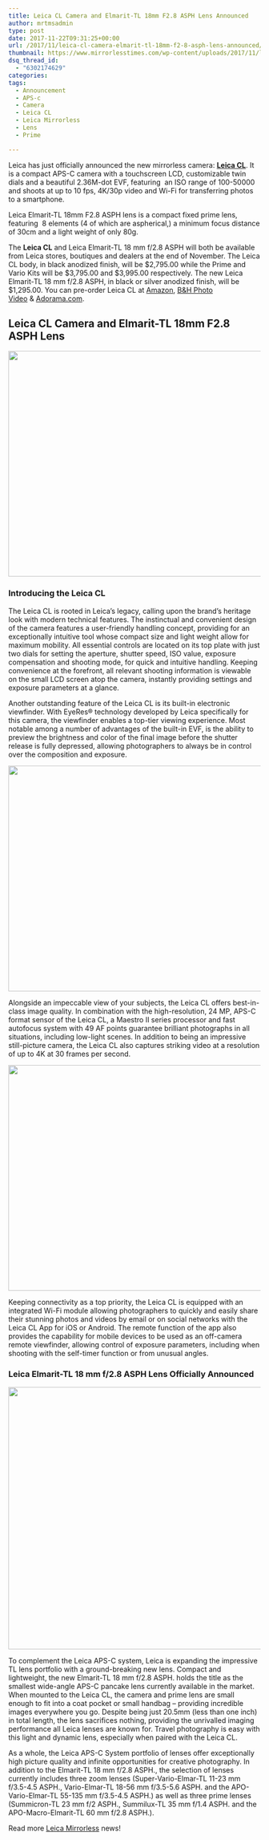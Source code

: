 ```yaml
---
title: Leica CL Camera and Elmarit-TL 18mm F2.8 ASPH Lens Announced
author: mrtmsadmin
type: post
date: 2017-11-22T09:31:25+00:00
url: /2017/11/leica-cl-camera-elmarit-tl-18mm-f2-8-asph-lens-announced/
thumbnail: https://www.mirrorlesstimes.com/wp-content/uploads/2017/11/leica-cl.jpg
dsq_thread_id:
  - "6302174629"
categories:
tags:
  - Announcement
  - APS-c
  - Camera
  - Leica CL
  - Leica Mirrorless
  - Lens
  - Prime

---
```

Leica has just officially announced the new mirrorless camera: [**Leica CL**][1]. It is a compact APS-C camera with a touchscreen LCD, customizable twin dials and a beautiful 2.36M-dot EVF, featuring  an ISO range of 100-50000 and shoots at up to 10 fps, 4K/30p video and Wi-Fi for transferring photos to a smartphone.

Leica Elmarit-TL 18mm F2.8 ASPH lens is a compact fixed prime lens, featuring  8 elements (4 of which are aspherical,) a minimum focus distance of 30cm and a light weight of only 80g.

<p class="p1">
  The <strong>Leica CL</strong> and Leica Elmarit-TL 18 mm f/2.8 ASPH will both be available from Leica stores, boutiques and dealers at the end of November. The Leica CL body, in black anodized finish, will be $2,795.00 while the Prime and Vario Kits will be $3,795.00 and $3,995.00 respectively. The new Leica Elmarit-TL 18 mm f/2.8 ASPH, in black or silver anodized finish, will be $1,295.00. <span class="s1">You can pre-order Leica CL at <a href="http://amzn.to/2zWLFOy" target="_blank" rel="noopener">Amazon</a>, <a href="https://www.bhphotovideo.com/c/search?InitialSearch=yes&N=0&Ntt=leica+cl&Top+Nav-Search=&BI=20175&KBID=14249">B&H Photo Video</a> & <a href="http://adorama.evyy.net/c/63923/51926/1036?u=https%3A%2F%2Fwww.adorama.com%2Fl%2F%3Fsearchinfo%3Dleica%C2%A0cl">Adorama.com</a>. </span><!--more-->
</p>

## Leica CL Camera and Elmarit-TL 18mm F2.8 ASPH Lens

[<img class="aligncenter size-full wp-image-1448" src="https://i2.wp.com/www.mirrorlesstimes.com/wp-content/uploads/2017/11/leica-cl.jpg?resize=600%2C450&#038;ssl=1" alt="" width="600" height="450" srcset="https://i2.wp.com/www.mirrorlesstimes.com/wp-content/uploads/2017/11/leica-cl.jpg?w=1199&ssl=1 1199w, https://i2.wp.com/www.mirrorlesstimes.com/wp-content/uploads/2017/11/leica-cl.jpg?resize=400%2C300&ssl=1 400w, https://i2.wp.com/www.mirrorlesstimes.com/wp-content/uploads/2017/11/leica-cl.jpg?resize=768%2C576&ssl=1 768w, https://i2.wp.com/www.mirrorlesstimes.com/wp-content/uploads/2017/11/leica-cl.jpg?resize=970%2C728&ssl=1 970w" sizes="(max-width: 600px) 100vw, 600px" data-recalc-dims="1" />][2]

### Introducing the Leica CL

The Leica CL is rooted in Leica’s legacy, calling upon the brand’s heritage look with modern technical features. The instinctual and convenient design of the camera features a user-friendly handling concept, providing for an exceptionally intuitive tool whose compact size and light weight allow for maximum mobility. All essential controls are located on its top plate with just two dials for setting the aperture, shutter speed, ISO value, exposure compensation and shooting mode, for quick and intuitive handling. Keeping convenience at the forefront, all relevant shooting information is viewable on the small LCD screen atop the camera, instantly providing settings and exposure parameters at a glance.

Another outstanding feature of the Leica CL is its built-in electronic viewfinder. With EyeRes® technology developed by Leica specifically for this camera, the viewfinder enables a top-tier viewing experience. Most notable among a number of advantages of the built-in EVF, is the ability to preview the brightness and color of the final image before the shutter release is fully depressed, allowing photographers to always be in control over the composition and exposure.

[<img class="aligncenter size-full wp-image-1445" src="https://i0.wp.com/www.mirrorlesstimes.com/wp-content/uploads/2017/11/leica-cl-top.jpg?resize=600%2C450&#038;ssl=1" alt="" width="600" height="450" srcset="https://i0.wp.com/www.mirrorlesstimes.com/wp-content/uploads/2017/11/leica-cl-top.jpg?w=1200&ssl=1 1200w, https://i0.wp.com/www.mirrorlesstimes.com/wp-content/uploads/2017/11/leica-cl-top.jpg?resize=400%2C300&ssl=1 400w, https://i0.wp.com/www.mirrorlesstimes.com/wp-content/uploads/2017/11/leica-cl-top.jpg?resize=768%2C576&ssl=1 768w, https://i0.wp.com/www.mirrorlesstimes.com/wp-content/uploads/2017/11/leica-cl-top.jpg?resize=970%2C728&ssl=1 970w" sizes="(max-width: 600px) 100vw, 600px" data-recalc-dims="1" />][3]

Alongside an impeccable view of your subjects, the Leica CL offers best-in-class image quality. In combination with the high-resolution, 24 MP, APS-C format sensor of the Leica CL, a Maestro II series processor and fast autofocus system with 49 AF points guarantee brilliant photographs in all situations, including low-light scenes. In addition to being an impressive still-picture camera, the Leica CL also captures striking video at a resolution of up to 4K at 30 frames per second.

[<img class="aligncenter size-full wp-image-1447" src="https://i1.wp.com/www.mirrorlesstimes.com/wp-content/uploads/2017/11/leica-cl-back.jpg?resize=600%2C450&#038;ssl=1" alt="" width="600" height="450" srcset="https://i1.wp.com/www.mirrorlesstimes.com/wp-content/uploads/2017/11/leica-cl-back.jpg?w=1200&ssl=1 1200w, https://i1.wp.com/www.mirrorlesstimes.com/wp-content/uploads/2017/11/leica-cl-back.jpg?resize=400%2C300&ssl=1 400w, https://i1.wp.com/www.mirrorlesstimes.com/wp-content/uploads/2017/11/leica-cl-back.jpg?resize=768%2C576&ssl=1 768w, https://i1.wp.com/www.mirrorlesstimes.com/wp-content/uploads/2017/11/leica-cl-back.jpg?resize=970%2C728&ssl=1 970w" sizes="(max-width: 600px) 100vw, 600px" data-recalc-dims="1" />][4]

Keeping connectivity as a top priority, the Leica CL is equipped with an integrated Wi-Fi module allowing photographers to quickly and easily share their stunning photos and videos by email or on social networks with the Leica CL App for iOS or Android. The remote function of the app also provides the capability for mobile devices to be used as an off-camera remote viewfinder, allowing control of exposure parameters, including when shooting with the self-timer function or from unusual angles.

### Leica Elmarit-TL 18 mm f/2.8 ASPH Lens Officially Announced

[<img class="aligncenter size-full wp-image-1444" src="https://i2.wp.com/www.mirrorlesstimes.com/wp-content/uploads/2017/11/leica-elmarit-tl-18-mm-f-2-8-asph-lens.jpg?resize=600%2C523&#038;ssl=1" alt="" width="600" height="523" srcset="https://i2.wp.com/www.mirrorlesstimes.com/wp-content/uploads/2017/11/leica-elmarit-tl-18-mm-f-2-8-asph-lens.jpg?w=1000&ssl=1 1000w, https://i2.wp.com/www.mirrorlesstimes.com/wp-content/uploads/2017/11/leica-elmarit-tl-18-mm-f-2-8-asph-lens.jpg?resize=344%2C300&ssl=1 344w, https://i2.wp.com/www.mirrorlesstimes.com/wp-content/uploads/2017/11/leica-elmarit-tl-18-mm-f-2-8-asph-lens.jpg?resize=768%2C669&ssl=1 768w, https://i2.wp.com/www.mirrorlesstimes.com/wp-content/uploads/2017/11/leica-elmarit-tl-18-mm-f-2-8-asph-lens.jpg?resize=970%2C845&ssl=1 970w" sizes="(max-width: 600px) 100vw, 600px" data-recalc-dims="1" />][5]

To complement the Leica APS-C system, Leica is expanding the impressive TL lens portfolio with a ground-breaking new lens. Compact and lightweight, the new Elmarit-TL 18 mm f/2.8 ASPH. holds the title as the smallest wide-angle APS-C pancake lens currently available in the market. When mounted to the Leica CL, the camera and prime lens are small enough to fit into a coat pocket or small handbag – providing incredible images everywhere you go. Despite being just 20.5mm (less than one inch) in total length, the lens sacrifices nothing, providing the unrivalled imaging performance all Leica lenses are known for. Travel photography is easy with this light and dynamic lens, especially when paired with the Leica CL.

As a whole, the Leica APS-C System portfolio of lenses offer exceptionally high picture quality and infinite opportunities for creative photography. In addition to the Elmarit-TL 18 mm f/2.8 ASPH., the selection of lenses currently includes three zoom lenses (Super-Vario-Elmar-TL 11-23 mm f/3.5-4.5 ASPH., Vario-Elmar-TL 18-56 mm f/3.5-5.6 ASPH. and the APO-Vario-Elmar-TL 55-135 mm f/3.5-4.5 ASPH.) as well as three prime lenses (Summicron-TL 23 mm f/2 ASPH., Summilux-TL 35 mm f/1.4 ASPH. and the APO-Macro-Elmarit-TL 60 mm f/2.8 ASPH.).

Read more [Leica Mirrorless][6] news!

 [1]: https://www.mirrorlesstimes.com/tags/leica-cl
 [2]: https://i2.wp.com/www.mirrorlesstimes.com/wp-content/uploads/2017/11/leica-cl.jpg?ssl=1
 [3]: https://i0.wp.com/www.mirrorlesstimes.com/wp-content/uploads/2017/11/leica-cl-top.jpg?ssl=1
 [4]: https://i1.wp.com/www.mirrorlesstimes.com/wp-content/uploads/2017/11/leica-cl-back.jpg?ssl=1
 [5]: https://i2.wp.com/www.mirrorlesstimes.com/wp-content/uploads/2017/11/leica-elmarit-tl-18-mm-f-2-8-asph-lens.jpg?ssl=1
 [6]: https://www.mirrorlesstimes.com/tags/leica-mirrorless